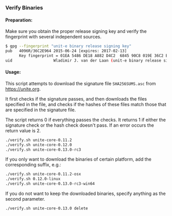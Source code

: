 ### Verify Binaries

#### Preparation:

Make sure you obtain the proper release signing key and verify the fingerprint with several independent sources.

```sh
$ gpg --fingerprint "unit-e binary release signing key"
pub   4096R/36C2E964 2015-06-24 [expires: 2017-02-13]
      Key fingerprint = 01EA 5486 DE18 A882 D4C2  6845 90C8 019E 36C2 E964
uid                  Wladimir J. van der Laan (unit-e binary release signing key) <laanwj@gmail.com>
```

#### Usage:

This script attempts to download the signature file `SHA256SUMS.asc` from https://unite.org.

It first checks if the signature passes, and then downloads the files specified in the file, and checks if the hashes of these files match those that are specified in the signature file.

The script returns 0 if everything passes the checks. It returns 1 if either the signature check or the hash check doesn't pass. If an error occurs the return value is 2.


```sh
./verify.sh unite-core-0.11.2
./verify.sh unite-core-0.12.0
./verify.sh unite-core-0.13.0-rc3
```

If you only want to download the binaries of certain platform, add the corresponding suffix, e.g.:

```sh
./verify.sh unite-core-0.11.2-osx
./verify.sh 0.12.0-linux
./verify.sh unite-core-0.13.0-rc3-win64
```

If you do not want to keep the downloaded binaries, specify anything as the second parameter.

```sh
./verify.sh unite-core-0.13.0 delete
```
